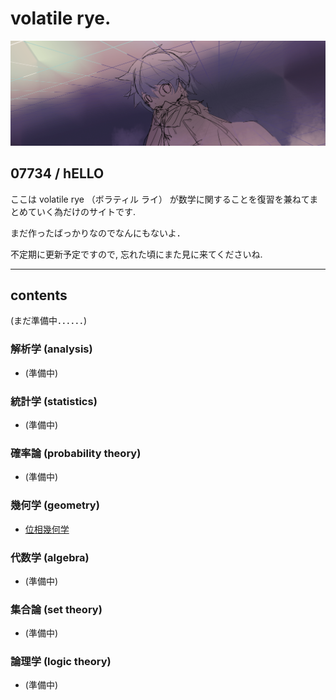 # volatile rye.

![restio](restio.png)


## 07734 / hELLO

ここは volatile rye （ボラティル ライ） が数学に関することを復習を兼ねてまとめていく為だけのサイトです.

まだ作ったばっかりなのでなんにもないよ．

不定期に更新予定ですので, 忘れた頃にまた見に来てくださいね.

<!-- ---

## テスト用
デバッグ用.
- [テスト](test/test.md) -->

---

## contents

(まだ準備中．．．．．．)

### 解析学 (analysis)
- (準備中)

### 統計学 (statistics)
- (準備中)

### 確率論 (probability theory)
- (準備中)

### 幾何学 (geometry)
- [位相幾何学](geometry/topology.md)

### 代数学 (algebra)
- (準備中)

### 集合論 (set theory)
- (準備中)

### 論理学 (logic theory)
- (準備中)
  
